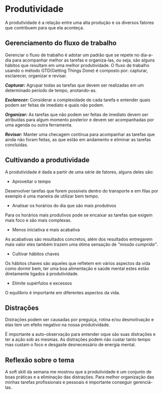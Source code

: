 # Produtividade
A produtividade é a relação entre uma alta produção e os diversos fatores que contribuem para que ela aconteça.

## Gerenciamento do fluxo de trabalho 
Gerenciar o fluxo de trabalho é adotar um padrão que se repete no dia-a-dia para acompanhar melhor as tarefas e organiza-las, ou seja, são alguns hábitos que resultam em uma melhor produtividade. O fluxo de trabalho usando o método GTD(Getting Things Done) é composto por: capturar, esclarecer, organizar e revisar.

***Capturar:*** Agrupar todas as tarefas que devem ser realizadas em um determinado período de tempo, anotando-as. 

***Esclarecer:*** Considerar a complexidade de cada tarefa e entender quais podem ser feitas de imediato e quais não podem. 

***Organizar:*** As tarefas que não podem ser feitas de imediato devem ser atribuídas para algum momento posterior e devem ser acompanhadas por uma agenda ou outra ferramenta.

***Revisar:*** Manter uma checagem continua para acompanhar as tarefas que ainda não foram feitas, as que estão em andamento e eliminar as tarefas concluídas.

## Cultivando a produtividade 
 
A produtividade é dada a partir de uma série de fatores, alguns deles são:

* Aproveitar o tempo

Desenvolver tarefas que forem possíveis dentro do transporte e em filas por exemplo é uma maneira de utilizar bem tempo. 

* Analisar os horários do dia que são mais produtivos
 
 Para os horários mais produtivos pode se encaixar as tarefas que exigem mais foco e são mais complexas.

* Menos iniciativa e mais acabativa
 
 As acabativas são resultados concretos, além dos resultados entregarem mais valor eles também trazem uma ótima sensação de *"missão cumprida"*.


* Cultivar hábitos chaves

Os hábitos chaves são aqueles que refletem em vários aspectos da vida como dormir bem, ter uma boa alimentação e saúde mental estes estão diretamente ligados á produtividade.

* Elimite supérfulos e excessos

O equilíbrio é importante em diferentes aspectos da vida.

## Distrações 

Distrações podem ser causadas por preguiça, rotina e/ou desmotivação e elas tem um efeito negativo na nossa produtividade.

É importante a auto-observação para entender oque são suas distrações e ter a ação sob as mesmas. As distrações podem não custar tanto tempo mas custam o foco e desgaste desnecessário de energia mental.

## Reflexão sobre o tema 

A soft skill da semana me mostrou que a produtividade é um conjunto de boas práticas e a eliminação das distrações. Para melhor organização das minhas tarefas profissionais e pessoais é importante conseguir gerenciá-las.








